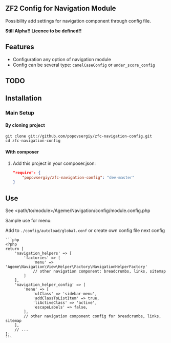 ZF2 Config for Navigation Module
------------

Possibility add settings for navigation component through config file.

**Still Alpha!! Licence to be defined!!**

## Features

- Configuration any option of navigation module
- Config can be several type: `camelCaseConfig` or `under_score_config`

## TODO


## Installation

### Main Setup

#### By cloning project

    git clone git://github.com/popovsergiy/zfc-navigation-config.git
    cd zfc-navigation-config

#### With composer

1. Add this project in your composer.json:

    ```json
    "require": {
        "popovsergiy/zfc-navigation-config": "dev-master"
    }
    ```

## Use

See <path/to/module>/Ageme/Navigation/config/module.config.php

Sample use for menu:

Add to `./config/autoload/global.conf` or create own config file next config

    ```php
    <?php
    return [
        'navigation_helpers' => [
            'factories' => [
                'menu' => 'Ageme\Navigation\View\Helper\Factory\NavigationHelperFactory'
                // other navigation component: breadcrumbs, links, sitemap
            ]
        ],
        'navigation_helper_config' => [
            'menu' => [
                'ulClass' => 'sidebar-menu',
                'addClassToListItem' => true,
                'liActiveClass' => 'active',
                'escapeLabels' => false,
            ],
            // other navigation component config for breadcrumbs, links, sitemap
        ],
        // ...
    ];
    ```
